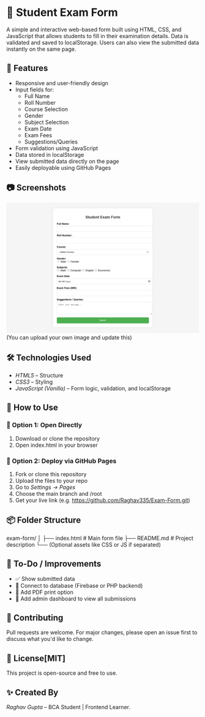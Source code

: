
# 📝 Student Exam Form
A simple and interactive web-based form built using HTML, CSS, and JavaScript that allows students to fill in their examination details. Data is validated and saved to localStorage. Users can also view the submitted data instantly on the same page.

## 🚀 Features

- Responsive and user-friendly design
- Input fields for:
  - Full Name
  - Roll Number
  - Course Selection
  - Gender
  - Subject Selection
  - Exam Date
  - Exam Fees
  - Suggestions/Queries
- Form validation using JavaScript
- Data stored in localStorage
- View submitted data directly on the page
- Easily deployable using GitHub Pages

## 📷 Screenshots

![Screenshot](https://github.com/Raghav335/Exam-Form/blob/main/Screenshot_2-7-2025_135810_127.0.0.1.jpeg) (You can upload your own image and update this)

## 🛠 Technologies Used

- *HTML5* – Structure
- *CSS3* – Styling
- *JavaScript (Vanilla)* – Form logic, validation, and localStorage

## 📂 How to Use

### 🔹 Option 1: Open Directly
1. Download or clone the repository
2. Open index.html in your browser

### 🔹 Option 2: Deploy via GitHub Pages
1. Fork or clone this repository
2. Upload the files to your repo
3. Go to *Settings → Pages*
4. Choose the main branch and /root
5. Get your live link (e.g. https://github.com/Raghav335/Exam-Form.git)

## 📦 Folder Structure
exam-form/ │ ├── index.html        # Main form file ├── README.md         # Project description └── (Optional assets like CSS or JS if separated)

## 📌 To-Do / Improvements

- ✅ Show submitted data
- 🔲 Connect to database (Firebase or PHP backend)
- 🔲 Add PDF print option
- 🔲 Add admin dashboard to view all submissions

## 🤝 Contributing
Pull requests are welcome. For major changes, please open an issue first to discuss what you'd like to change.
## 📃 License[MIT]

This project is open-source and free to use.
## ✨ Created By
*Raghav Gupta* – BCA Student | Frontend Learner.
